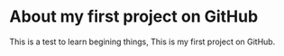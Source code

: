 # About my first project on GitHub
This is a test to learn begining things, 
This is my first project on GitHub.
